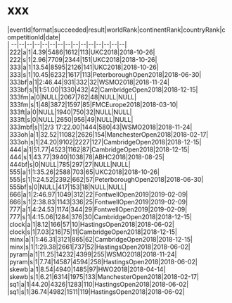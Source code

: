 # xxx


|eventId|format|succeeded|result|worldRank|continentRank|countryRank|competitionId|date|  
|	--|--|--|--|--|--|--|--|--|--|--|--|--|--|--|  
|222|a|1|4.39|5486|1612|113|UKC2018|2018-10-26|  
|222|s|1|2.96|7709|2344|151|UKC2018|2018-10-26|  
|333|a|1|13.54|8595|2126|141|UKC2018|2018-10-26|  
|333|s|1|10.45|6232|1617|113|PeterboroughOpen2018|2018-06-30|  
|333bf|a|1|2:46.44|931|332|32|WSMO2018|2018-11-24|  
|333bf|s|1|1:51.00|1330|432|42|CambridgeOpen2018|2018-12-15|  
|333fm|a|0|NULL|2067|762|48|NULL|NULL|  
|333fm|s|1|48|3872|1597|85|FMCEurope2018|2018-03-10|  
|333ft|a|0|NULL|1940|750|32|NULL|NULL|  
|333ft|s|0|NULL|2650|956|49|NULL|NULL|  
|333mbf|s|1|2/3 17:22.00|1444|580|43|WSMO2018|2018-11-24|  
|333oh|a|1|32.52|11082|2626|154|ManchesterOpen2018|2018-02-17|  
|333oh|s|1|24.20|9102|2227|127|CambridgeOpen2018|2018-12-15|  
|444|a|1|51.77|4523|1162|87|CambridgeOpen2018|2018-12-15|  
|444|s|1|43.77|3940|1038|78|ABHC2018|2018-08-25|  
|444bf|s|0|NULL|785|297|27|NULL|NULL|  
|555|a|1|1:35.26|2588|703|65|UKC2018|2018-10-26|  
|555|s|1|1:24.52|2392|662|57|PeterboroughOpen2018|2018-06-30|  
|555bf|s|0|NULL|417|153|18|NULL|NULL|  
|666|a|1|2:46.97|1049|312|22|FontwellOpen2019|2019-02-09|  
|666|s|1|2:38.83|1143|336|25|FontwellOpen2019|2019-02-09|  
|777|a|1|4:24.53|1174|344|29|FontwellOpen2019|2019-02-09|  
|777|s|1|4:15.06|1284|376|30|CambridgeOpen2018|2018-12-15|  
|clock|a|1|8.12|166|57|10|HastingsOpen2018|2018-06-02|  
|clock|s|1|7.03|216|75|11|CambridgeOpen2018|2018-12-15|  
|minx|a|1|1:46.31|3121|865|62|CambridgeOpen2018|2018-12-15|  
|minx|s|1|1:29.38|2661|737|52|HastingsOpen2018|2018-06-02|  
|pyram|a|1|11.25|14232|4399|255|WSMO2018|2018-11-24|  
|pyram|s|1|7.74|14587|4594|258|HastingsOpen2018|2018-06-02|  
|skewb|a|1|8.54|4940|1485|97|HWO2018|2018-04-14|  
|skewb|s|1|6.21|6314|1975|133|ManchesterOpen2018|2018-02-17|  
|sq1|a|1|44.20|4326|1283|110|HastingsOpen2018|2018-06-02|  
|sq1|s|1|36.74|4982|1511|119|HastingsOpen2018|2018-06-02|  
